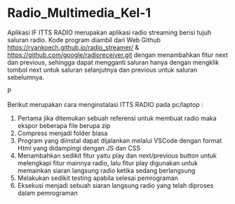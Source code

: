 # Radio_Multimedia_Kel-1

Aplikasi IF ITTS RADIO merupakan aplikasi radio streaming berisi tujuh saluran radio.
Kode program diambil dari Web Github https://ryankoech.github.io/radio_streamer/ & https://github.com/google/radioreceiver.git
dengan menambahkan fitur next dan previous, sehingga dapat mengganti saluran hanya dengan mengklik tombol next untuk saluran selanjutnya dan previous untuk saluran sebelumnya.

P

Berikut merupakan cara menginstalasi ITTS RADIO pada pc/laptop : 
1. Pertama jika ditemukan sebuah referensi untuk membuat radio maka ekspor beberapa file berupa zip
2. Compress menjadi folder biasa
3. Program yang diinstal dapat dijalankan melalui VSCode dengan format Html yang didampingi dengan JS dan CSS
4. Menambahkan sedikit fitur yaitu play dan next/previous button untuk melengkapi fitur mainnya radio, lalu fitur play digunakan untuk memainkan siaran langsung radio ketika sedang berlangsung
5. Melakukan sedikit testing apabila selesai pemrograman
6. Eksekusi menjadi sebuah siaran langsung radio yang telah diproses dalam pemrograman
